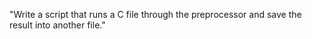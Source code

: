 "Write a script that runs a C file through the preprocessor and save the result into another file."
